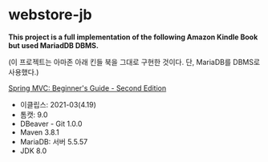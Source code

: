# webstore-jb
**This project is a full implementation of the following Amazon Kindle Book but used MariadDB DBMS.**

(이 프로젝트는 아마존 아래 킨들 북을 그대로 구현한 것이다. 단, MariaDB를 DBMS로 사용했다.)

[Spring MVC: Beginner's Guide - Second Edition](https://www.amazon.com/dp/B01I9PAB2O/)
- 이클립스: 2021-03(4.19)
- 톰캣: 9.0
- DBeaver - Git 1.0.0
- Maven 3.8.1
- MariaDB: 서버 5.5.57
- JDK 8.0
